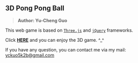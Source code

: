 ## 3D Pong Pong Ball
> **Author: Yu-Cheng Guo**

This web game is based on [`Three.js`](https://threejs.org/) and [`jQuery`](https://jquery.com/) frameworks.

Click [**HERE**](https://frankguoyc.github.io/3D_PongPongBall/) and you can enjoy the 3D game. ^_^

If you have any question, you can contact me via my mail: yckuo5k2b@gmail.com



